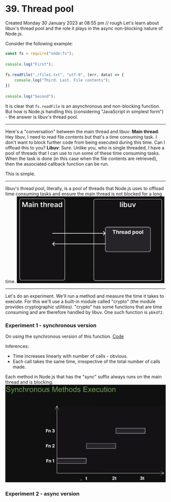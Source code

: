 # 39. Thread pool
Created Monday 30 January 2023 at 08:55 pm
// rough
Let's learn about libuv's thread pool and the role it plays in the async non-blocking nature of Node.js.

Consider the following example:
```js
const fs = require("node:fs");

console.log("First");

fs.readFile("./file1.txt", "utf-8", (err, data) => {
	console.log("Third. Last. File contents");
})

console.log("Second");
```
It is clear that `fs.readFile` is an asynchronous and non-blocking function. But how is Node.js handling this (considering "JavaScript in simplest form") - the answer is libuv's thread pool.

---
Here's a "conversation" between the main thread and libuv:
**Main thread**: Hey libuv, I need to read file contents but that's a time consuming task. I don't want to block further code from being executed during this time. Can I offload this to you?
**Libuv**: Sure. Unlike you, who is single threaded, I have a pool of threads that I can use to run some of these time consuming tasks. When the task is done (in this case when the file contents are retrieved), then the associated callback function can be run.

This is simple.

---
libuv's thread pool, literally, is a pool of threads that Node.js uses to offload time consuming tasks and ensure the main thread is not blocked for a long time.
![](/assets/39_Thread_pool_deferring_till_48-image-1.png)

---
Let's do an experiment. We'll run a method and measure the time it takes to execute.
For this we'll use a built-in module called "crypto" (the module provides cryptographic utilities).  "crypto" has some functions that are time consuming and are therefore handled by libuv. One such function is `pbkdf2`.

### Experiment 1 - synchronous version
On using the synchronous version of this function. [Code](https://github.com/exemplar-codes/codevolution-nodejs/commit/dcfd578a0d3b779a8e4b0f4a756031fe028f547d)

Inferences:
- Time increases linearly with number of calls - obvious.
- Each call takes the same time, irrespective of the total number of calls made.

Each method in Node.js that has the "sync" suffix always runs on the main thread and is blocking.
![](/assets/39_Thread_pool_deferring_till_48-image-2.png)

### Experiment 2 - async version
